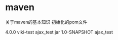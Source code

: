 # maven
关于maven的基本知识
初始化的pom文件

<?xml version="1.0" encoding="UTF-8"?>
<project xmlns="http://maven.apache.org/POM/4.0.0" xmlns:xsi="http://www.w3.org/2001/XMLSchema-instance" xsi:schemaLocation="http://maven.apache.org/POM/4.0.0 http://maven.apache.org/maven-v4_0_0.xsd">  
  <modelVersion>4.0.0</modelVersion>
  <groupId>viki-test</groupId>
  <artifactId>ajax_test</artifactId>
  <packaging>jar</packaging>
  <version>1.0-SNAPSHOT</version>
  <name>ajax_test</name>
    
</project>
